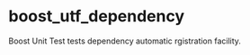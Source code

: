 boost_utf_dependency
====================

Boost Unit Test tests dependency automatic rgistration facility.
